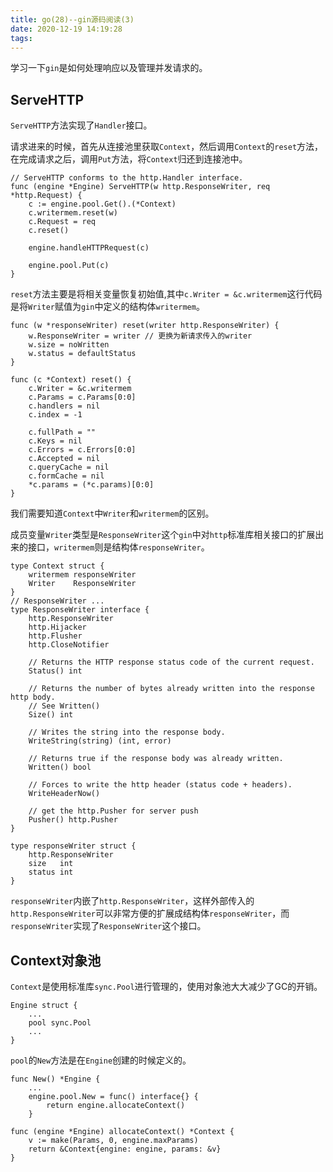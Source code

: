 ```yaml
---
title: go(28)--gin源码阅读(3)
date: 2020-12-19 14:19:28
tags:
---
```


学习一下`gin`是如何处理响应以及管理并发请求的。

<!-- more -->

## ServeHTTP

`ServeHTTP`方法实现了`Handler`接口。

请求进来的时候，首先从连接池里获取`Context`，然后调用`Context`的`reset`方法，在完成请求之后，调用`Put`方法，将`Context`归还到连接池中。

```golang
// ServeHTTP conforms to the http.Handler interface.
func (engine *Engine) ServeHTTP(w http.ResponseWriter, req *http.Request) {
	c := engine.pool.Get().(*Context)
	c.writermem.reset(w)
	c.Request = req
	c.reset()

	engine.handleHTTPRequest(c)

	engine.pool.Put(c)
}
```

`reset`方法主要是将相关变量恢复初始值,其中`c.Writer = &c.writermem`这行代码是将`Writer`赋值为`gin`中定义的结构体`writermem`。

```golang
func (w *responseWriter) reset(writer http.ResponseWriter) {
	w.ResponseWriter = writer // 更换为新请求传入的writer
	w.size = noWritten
	w.status = defaultStatus
}

func (c *Context) reset() {
	c.Writer = &c.writermem 
	c.Params = c.Params[0:0]
	c.handlers = nil
	c.index = -1

	c.fullPath = ""
	c.Keys = nil
	c.Errors = c.Errors[0:0]
	c.Accepted = nil
	c.queryCache = nil
	c.formCache = nil
	*c.params = (*c.params)[0:0]
}
```

我们需要知道`Context`中`Writer`和`writermem`的区别。

成员变量`Writer`类型是`ResponseWriter`这个`gin`中对`http`标准库相关接口的扩展出来的接口，`writermem`则是结构体`responseWriter`。

```golang
type Context struct {
	writermem responseWriter
	Writer    ResponseWriter
}
// ResponseWriter ...
type ResponseWriter interface {
	http.ResponseWriter
	http.Hijacker
	http.Flusher
	http.CloseNotifier

	// Returns the HTTP response status code of the current request.
	Status() int

	// Returns the number of bytes already written into the response http body.
	// See Written()
	Size() int

	// Writes the string into the response body.
	WriteString(string) (int, error)

	// Returns true if the response body was already written.
	Written() bool

	// Forces to write the http header (status code + headers).
	WriteHeaderNow()

	// get the http.Pusher for server push
	Pusher() http.Pusher
}

type responseWriter struct {
	http.ResponseWriter
	size   int
	status int
}
```


`responseWriter`内嵌了`http.ResponseWriter`，这样外部传入的`http.ResponseWriter`可以非常方便的扩展成结构体`responseWriter`，而`responseWriter`实现了`ResponseWriter`这个接口。


## Context对象池

`Context`是使用标准库`sync.Pool`进行管理的，使用对象池大大减少了GC的开销。

```golang
Engine struct {
    ...
    pool sync.Pool
    ...
}
```

`pool`的`New`方法是在`Engine`创建的时候定义的。

```golang
func New() *Engine {
	...
	engine.pool.New = func() interface{} {
		return engine.allocateContext()
	}

func (engine *Engine) allocateContext() *Context {
	v := make(Params, 0, engine.maxParams)
	return &Context{engine: engine, params: &v}
}
```

